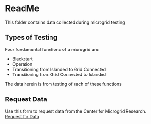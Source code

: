 # ReadMe
This folder contains data collected during microgrid testing

## Types of Testing
Four fundamental functions of a microgrid are:
- Blackstart
- Operation
- Transitioning from Islanded to Grid Connected
- Transitioning from Grid Connected to Islanded

The data herein is from testing of each of these functions

## Request Data
Use this form to request data from the Center for Microgrid Research.
[Request for Data](https://forms.office.com/Pages/ResponsePage.aspx?id=ef-BoIwx7EWV8zjrwoAUcu-vukI7k7dNlMyaJ19ycY5URVk0NDZGS0JRWklQQVpITFhHMEg1NTk1TC4u)
